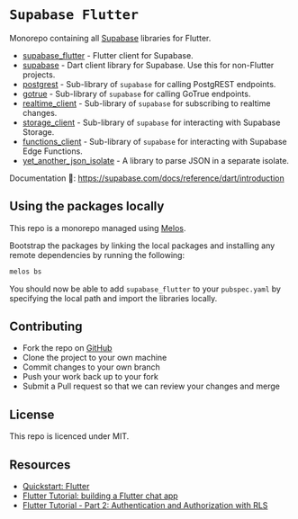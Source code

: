 # `Supabase Flutter`

Monorepo containing all [Supabase](https://supabase.com/) libraries for Flutter.

- [supabase_flutter](https://github.com/supabase/supabase-flutter/tree/main/packages/supabase_flutter) - Flutter client for Supabase.
- [supabase](https://github.com/supabase/supabase-flutter/tree/main/packages/supabase) - Dart client library for Supabase. Use this for non-Flutter projects.
- [postgrest](https://github.com/supabase/supabase-flutter/tree/main/packages/postgrest) - Sub-library of `supabase` for calling PostgREST endpoints.
- [gotrue](https://github.com/supabase/supabase-flutter/tree/main/packages/gotrue) - Sub-library of `supabase` for calling GoTrue endpoints.
- [realtime_client](https://github.com/supabase/supabase-flutter/tree/main/packages/realtime_client) - Sub-library of `supabase` for subscribing to realtime changes.
- [storage_client](https://github.com/supabase/supabase-flutter/tree/main/packages/storage_client) - Sub-library of `supabase` for interacting with Supabase Storage.
- [functions_client](https://github.com/supabase/supabase-flutter/tree/main/packages/functions_client) - Sub-library of `supabase` for interacting with Supabase Edge Functions.
- [yet_another_json_isolate](https://github.com/supabase/supabase-flutter/tree/main/packages/yet_another_json_isolate) - A library to parse JSON in a separate isolate.

Documentation 📖: https://supabase.com/docs/reference/dart/introduction

## Using the packages locally

This repo is a monorepo managed using [Melos](https://melos.invertase.dev/).

Bootstrap the packages by linking the local packages and installing any remote dependencies by running the following:

```bash
melos bs
```

You should now be able to add `supabase_flutter` to your `pubspec.yaml` by specifying the local path and import the libraries locally.

## Contributing

- Fork the repo on [GitHub](https://github.com/supabase/supabase-flutter)
- Clone the project to your own machine
- Commit changes to your own branch
- Push your work back up to your fork
- Submit a Pull request so that we can review your changes and merge

## License

This repo is licenced under MIT.

## Resources

- [Quickstart: Flutter](https://supabase.com/docs/guides/with-flutter)
- [Flutter Tutorial: building a Flutter chat app](https://supabase.com/blog/flutter-tutorial-building-a-chat-app)
- [Flutter Tutorial - Part 2: Authentication and Authorization with RLS](https://supabase.com/blog/flutter-authentication-and-authorization-with-rls)

